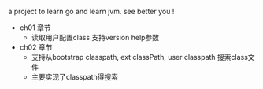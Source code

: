 a project to learn go and learn jvm. see better you !

- ch01 章节
  - 读取用户配置class 支持version  help参数
- ch02 章节
  - 支持从bootstrap classpath, ext classPath, user classpath 搜索class文件
  - 主要实现了classpath得搜索
